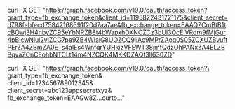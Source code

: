 curl -X GET "https://graph.facebook.com/v19.0/oauth/access_token?grant_type=fb_exchange_token&client_id=1195822431721175&client_secret=d798febfecd75842168691f20d7aa7ae&fb_exchange_token=EAAQZCmBtB1tcBOwj3H4nbyZC95eYbNRZB8t4bWapxhDXNCZCz3bUl3QcEiVRdm9fMjGur4pBlcwNlul2vlZCG7pe9ZB4WlaiG8UOZCQ9jiAc9MPrZAoq0S05ZCXUZBvuftPErZA4ZBmZA0ETs4alEs4WnfqrYUHkizVFEWT38jmfQdzOhPANxZA4ELZBBqvaZCnCEohbNTCLt14m4NZCQK4MKKDZAQt3ll630ZD"

curl -X GET "https://graph.facebook.com/v19.0/oauth/access_token?\
grant_type=fb_exchange_token&\
client_id=123456789012345&\
client_secret=abc123appsecretxyz&\
fb_exchange_token=EAAGw8Z...curto..."